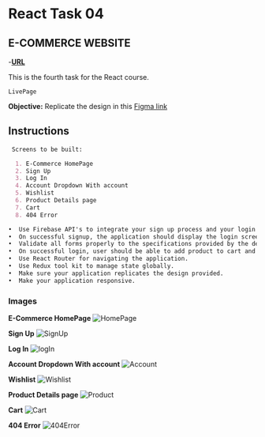 # React Task 04

## E-COMMERCE WEBSITE

-**[URL](https://ecomerce-five-beta.vercel.app/)**

This is the fourth task for the React course.

`LivePage`

**Objective:**
Replicate the design in this [Figma link](https://www.figma.com/design/ydkmBK3NiLlIJnK9TGIXhE/Full-E-Commerce-Website-UI-UX-Design-(Community)?node-id=193-4066&t=Kuv9sXV0bFIlOa05-0)

## Instructions

```markdown
 Screens to be built:

  1. E-Commerce HomePage
  2. Sign Up
  3. Log In
  4. Account Dropdown With account
  5. Wishlist
  6. Product Details page
  7. Cart
  8. 404 Error

•  Use Firebase API's to integrate your sign up process and your login process.
•  On successful signup, the application should display the login screen.
•  Validate all forms properly to the specifications provided by the design.
•  On successful login, user should be able to add product to cart and also view the content of their cart.
•  Use React Router for navigating the application.
•  Use Redux tool kit to manage state globally.
•  Make sure your application replicates the design provided.
•  Make your application responsive.

```

### Images

**E-Commerce HomePage**
![HomePage](../taskSamples/react_task_04/homePage.png)

**Sign Up**
![SignUp](../taskSamples/react_task_04/signUp.png)

**Log In**
![logIn](../taskSamples/react_task_04/logIn.png)

**Account Dropdown With account**
![Account](../taskSamples/react_task_04/account.png)

**Wishlist**
![Wishlist](../taskSamples/react_task_04/wishlist.png)

**Product Details page**
![Product](../taskSamples/react_task_04/productDetails.png)

**Cart**
![Cart](../taskSamples/react_task_04/cart.png)

**404 Error**
![404Error](../taskSamples/react_task_04/error404.png)
